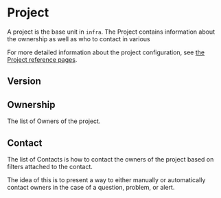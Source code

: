 # Project
A project is the base unit in `infra`.  The Project contains information
about the ownership as well as who to contact in various

For more detailed information about the project configuration, see
[the Project reference pages](../reference/project.md).

## Version


## Ownership
The list of Owners of the project.

## Contact
The list of Contacts is how to contact the owners of the project based on
filters attached to the contact.

The idea of this is to present a way to either manually or automatically
contact owners in the case of a question, problem, or alert.
